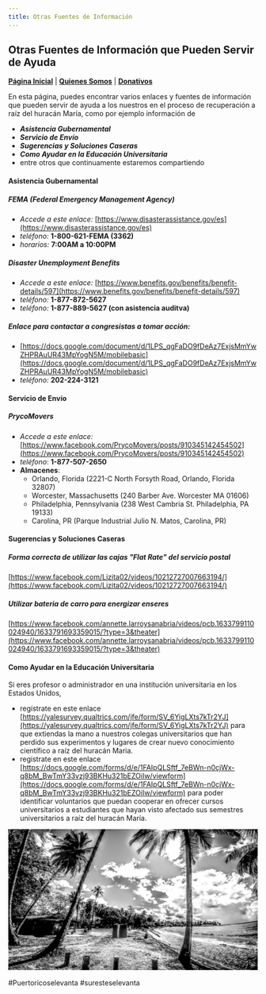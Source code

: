 ```yaml
---
title: Otras Fuentes de Información
---  
```


## Otras Fuentes de Información que Pueden Servir de Ayuda

[**Página Inicial**](https://friveramariani.github.io/suresteselevanta) | [**Quienes Somos**](https://friveramariani.github.io/suresteselevanta/about) | [**Donativos**](https://friveramariani.github.io/suresteselevanta/donativos) 

En esta página, puedes encontrar varios enlaces y fuentes de información que pueden servir de ayuda a los nuestros en el proceso de recuperación a raíz del huracán María, como por ejemplo información de

- ***Asistencia Gubernamental***
- ***Servicio de Envío***
- ***Sugerencias y Soluciones Caseras***
- ***Como Ayudar en la Educación Universitaria***
- entre otros que continuamente estaremos compartiendo

#### Asistencia Gubernamental
##### *FEMA (Federal Emergency Management Agency)*
- *Accede a este enlace:* [https://www.disasterassistance.gov/es](https://www.disasterassistance.gov/es)
- *teléfono:* **1-800-621-FEMA (3362)**
- *horarios:* **7:00AM a 10:00PM**

##### *Disaster Unemployment Benefits*
- *Accede a este enlace:* [https://www.benefits.gov/benefits/benefit-details/597](https://www.benefits.gov/benefits/benefit-details/597)
- *teléfono:* **1-877-872-5627**
- *teléfono:* **1-877-889-5627 (con asistencia auditva)**

##### *Enlace para contactar a congresistas a tomar acción:*

- [https://docs.google.com/document/d/1LPS_qgFaDO9fDeAz7ExjsMmYwZHPRAuUR43MpYogN5M/mobilebasic](https://docs.google.com/document/d/1LPS_qgFaDO9fDeAz7ExjsMmYwZHPRAuUR43MpYogN5M/mobilebasic)
- *teléfono:* **202-224-3121**


#### Servicio de Envío
##### *PrycoMovers*
- *Accede a este enlace:* [https://www.facebook.com/PrycoMovers/posts/910345142454502](https://www.facebook.com/PrycoMovers/posts/910345142454502)
- *teléfono*: **1-877-507-2650**
- **Almacenes**:
	+ Orlando, Florida (2221-C North Forsyth Road, Orlando, Florida 32807)
	+ Worcester, Massachusetts (240 Barber Ave. Worcester MA 01606)
	+ Philadelphia, Pennsylvania (238 West Cambria St. Philadelphia, PA 19133)
	+ Carolina, PR (Parque Industrial Julio N. Matos, Carolina, PR)

#### Sugerencias y Soluciones Caseras
##### *Forma correcta de utilizar las cajas "Flat Rate" del servicio postal*
[https://www.facebook.com/Lizita02/videos/10212727007663194/](https://www.facebook.com/Lizita02/videos/10212727007663194/)

##### *Utilizar bateria de carro para energizar enseres*

[https://www.facebook.com/annette.larroysanabria/videos/pcb.1633799110024940/1633791693359015/?type=3&theater](https://www.facebook.com/annette.larroysanabria/videos/pcb.1633799110024940/1633791693359015/?type=3&theater)

#### Como Ayudar en la Educación Universitaria
Si eres profesor o administrador en una institución universitaria en los Estados Unidos, 
- regístrate en este enlace [https://yalesurvey.qualtrics.com/jfe/form/SV_6YigLXts7kTr2YJ](https://yalesurvey.qualtrics.com/jfe/form/SV_6YigLXts7kTr2YJ) para que extiendas la mano a nuestros colegas universitarios que han perdido sus experimentos y lugares de crear nuevo conocimiento científico a raíz del huracán Maria. 
- registrate en este enlace [https://docs.google.com/forms/d/e/1FAIpQLSftf_7eBWn-n0cjWx-q8bM_BwTmY33vzj93BKHu321bEZOiIw/viewform](https://docs.google.com/forms/d/e/1FAIpQLSftf_7eBWn-n0cjWx-q8bM_BwTmY33vzj93BKHu321bEZOiIw/viewform) para poder identificar voluntarios que puedan cooperar en ofrecer cursos universitarios a estudiantes que hayan visto afectado sus semestres universitarios a raíz del huracán María.

<img src="images/PSX_20170730_130417.jpg" alt="hi" class="inline"/>

#Puertoricoselevanta
#suresteselevanta
